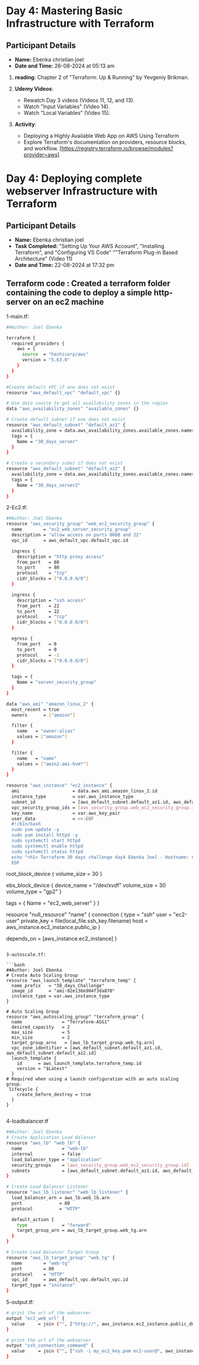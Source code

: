 # Day 4: Mastering Basic Infrastructure with Terraform


## Participant Details

- **Name:** Ebenka christian joel
- **Date and Time:** 26-08-2024 at 05:13 am 

1. **reading**: Chapter 2 of "Terraform: Up & Running" by Yevgeniy Brikman.
2. **Udemy Videos**: 
   - Rewatch Day 3 videos (Videos 11, 12, and 13).
   - Watch "Input Variables" (Video 14).
   - Watch "Local Variables" (Video 15).

3. **Activity**:
    - Deploying a Highly Available Web App on AWS Using Terraform
    - Explore Terraform's documentation on providers, resource blocks, and workflow. [https://registry.terraform.io/browse/modules?provider=aws]



# Day 4: Deploying complete webserver Infrastructure with Terraform

## Participant Details

- **Name:** Ebenka christian joel
- **Task Completed:** "Setting Up Your AWS Account", "Installing Terraform", and "Configuring VS Code"
                        ""Terraform Plug-in Based Architecture" (Video 11)
- **Date and Time:** 22-08-2024 at 17:32 pm


## Terraform code : Created a terraform folder containing the code to deploy a simple http-server on an ec2 machine

1-main.tf:

```bash
##Author: Joel Ebenka

terraform {
  required_providers {
    aws = {
      source  = "hashicorp/aws"
      version = "5.63.0"
    }
  }
}

#Create default VPC if one does not exist
resource "aws_default_vpc" "default_vpc" {}

# Use data source to get all availability zones in the region
data "aws_availability_zones" "available_zones" {}

# Create default subnet if one does not exist
resource "aws_default_subnet" "default_az1" {
  availability_zone = data.aws_availability_zones.available_zones.names[0]
  tags = {
    Name = "30_days_server"
  }
}

# Create a secondary subet if does not exist
resource "aws_default_subnet" "default_az2" {
  availability_zone = data.aws_availability_zones.available_zones.names[1]
  tags = {
    Name = "30_days_server2"
  }
}


```


2-Ec2.tf:

```bash
##Author: Joel Ebenka 
resource "aws_security_group" "web_ec2_security_group" {
  name        = "ec2_web_server_security_group"
  description = "allow access on ports 8080 and 22"
  vpc_id      = aws_default_vpc.default_vpc.id

  ingress {
    description = "http proxy access"
    from_port   = 80
    to_port     = 80
    protocol    = "tcp"
    cidr_blocks = ["0.0.0.0/0"]
  }

  ingress {
    description = "ssh access"
    from_port   = 22
    to_port     = 22
    protocol    = "tcp"
    cidr_blocks = ["0.0.0.0/0"]
  }

  egress {
    from_port   = 0
    to_port     = 0
    protocol    = -1
    cidr_blocks = ["0.0.0.0/0"]
  }

  tags = {
    Name = "server_security_group"
  }
}

data "aws_ami" "amazon_linux_2" {
  most_recent = true
  owners      = ["amazon"]

  filter {
    name   = "owner-alias"
    values = ["amazon"]
  }

  filter {
    name   = "name"
    values = ["amzn2-ami-hvm*"]
  }
}

resource "aws_instance" "ec2_instance" {
  ami                    = data.aws_ami.amazon_linux_2.id
  instance_type          = var.aws_instance_type
  subnet_id              = [aws_default_subnet.default_az1.id, aws_default_subnet.default_az2.id][1]
  vpc_security_group_ids = [aws_security_group.web_ec2_security_group.id]
  key_name               = var.aws_key_pair
  user_data              = <<-EOF
  #!/bin/bash
  sudo yum update -y
  sudo yum install httpd -y
  sudo systemctl start httpd
  sudo systemctl enable httpd
  sudo systemctl status httpd
  echo "<h1> Terraform 30 days challenge day4 Ebenka Joel - Hostname: $(hostname) </h1>" | sudo tee -a /var/www/html/index.html
  EOF

  `````

  root_block_device {
    volume_size = 30
  }

  ebs_block_device {
    device_name = "/dev/xvdf"
    volume_size = 30
    volume_type = "gp2"
  }

  tags = {
    Name = "ec2_web_server"
  }
}

resource "null_resource" "name" {
  connection {
    type        = "ssh"
    user        = "ec2-user"
    private_key = file(local_file.ssh_key.filename)
    host        = aws_instance.ec2_instance.public_ip
  }

  depends_on = [aws_instance.ec2_instance]
}

```

3-autoscale.tf:

```bash
##Author: Joel Ebenka
# Create Auto Scaling Group
resource "aws_launch_template" "terraform_temp" {
  name_prefix   = "30_days_Challenge"
  image_id      = "ami-02e136e904f3da870"
  instance_type = var.aws_instance_type
}

# Auto Scaling Group
resource "aws_autoscaling_group" "terraform_group" {
  name               = "Terraform-ASG1"
  desired_capacity   = 2
  max_size           = 5
  min_size           = 2
  target_group_arns   = [aws_lb_target_group.web_tg.arn]
  vpc_zone_identifier = [aws_default_subnet.default_az1.id, aws_default_subnet.default_az2.id]
  launch_template {
    id      = aws_launch_template.terraform_temp.id
    version = "$Latest"
  }
# Required when using a launch configuration with an auto scaling group.
 lifecycle {
    create_before_destroy = true
  }
}


```

4-loadbalancer.tf

```bash
##Author: Joel Ebenka
# Create Application Load Balancer
resource "aws_lb" "web_lb" {
  name               = "web-lb"
  internal           = false
  load_balancer_type = "application"
  security_groups    = [aws_security_group.web_ec2_security_group.id]
  subnets            = [aws_default_subnet.default_az1.id, aws_default_subnet.default_az2.id]
}

# Create Load Balancer Listener
resource "aws_lb_listener" "web_lb_listener" {
  load_balancer_arn = aws_lb.web_lb.arn
  port              = 80
  protocol          = "HTTP"

  default_action {
    type             = "forward"
    target_group_arn = aws_lb_target_group.web_tg.arn
  }
}

# Create Load Balancer Target Group
resource "aws_lb_target_group" "web_tg" {
  name        = "web-tg"
  port        = 80
  protocol    = "HTTP"
  vpc_id      = aws_default_vpc.default_vpc.id
  target_type = "instance"
}

```

5-output.tf:

```bash
# print the url of the webserver
output "ec2_web_url" {
  value     = join ("", ["http://", aws_instance.ec2_instance.public_dns, ":", "80"])
}

# print the url of the webserver
output "ssh_connection_command" {
  value     = join ("", ["ssh -i my_ec2_key.pem ec2-user@", aws_instance.ec2_instance.public_dns])
}




